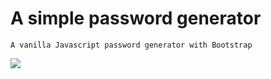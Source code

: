 # A simple password generator
`A vanilla Javascript password generator with Bootstrap`

![](https://cdn.discordapp.com/attachments/393067783979532290/972904033251639296/unknown.png)

